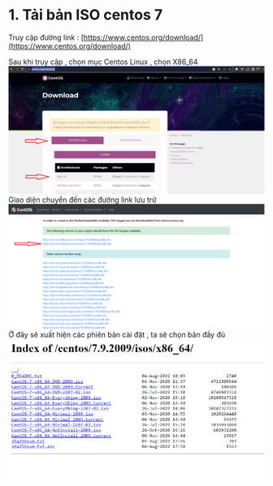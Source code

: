# 1. Tải bản ISO centos 7 
Truy cập đường link : [https://www.centos.org/download/](https://www.centos.org/download/)

Sau khi truy cập , chọn mục Centos Linux , chọn X86_64
![Alt text](../imgs/1.png)
Giao diện chuyển đến các đường link lưu trữ
![Alt text](../imgs/2.png)
Ở đây sẽ xuất hiện các phiên bản cài đặt , ta sẽ chọn bản đầy đủ 
![Alt text](image.png)